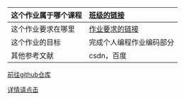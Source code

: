 

| 这个作业属于哪个课程 | [班级的链接](https://bbs.csdn.net/forums/gdut-ryuezh)   |
| :------------------- | :------------------------------------------------------ |
| 这个作业要求在哪里   | [作业要求的链接](https://bbs.csdn.net/topics/608092799) |
| 这个作业的目标       | 完成个人编程作业编码部分                                |
| 其他参考文献         | csdn，百度                                              |

[前往github仓库](https://github.com/wanghui1212/3120002988/tree/main/3120002988)

[详情请点击](https://bbs.csdn.net/topics/608215663)



